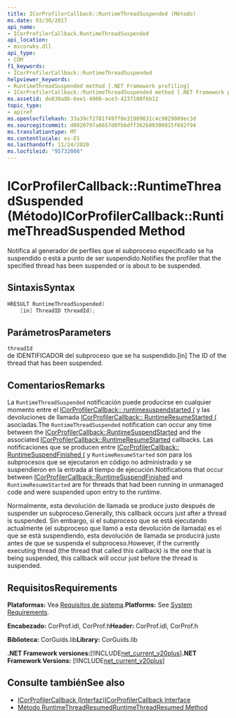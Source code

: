 ```yaml
---
title: ICorProfilerCallback::RuntimeThreadSuspended (Método)
ms.date: 03/30/2017
api_name:
- ICorProfilerCallback.RuntimeThreadSuspended
api_location:
- mscorwks.dll
api_type:
- COM
f1_keywords:
- ICorProfilerCallback::RuntimeThreadSuspended
helpviewer_keywords:
- RuntimeThreadSuspended method [.NET Framework profiling]
- ICorProfilerCallback::RuntimeThreadSuspended method [.NET Framework profiling]
ms.assetid: de830a8b-6ee1-4900-ace3-4237108f6b12
topic_type:
- apiref
ms.openlocfilehash: 33a39cf2781f49ff0e31989831c4c9829889ec3d
ms.sourcegitcommit: d8020797a6657d0fbbdff362b80300815f682f94
ms.translationtype: MT
ms.contentlocale: es-ES
ms.lasthandoff: 11/24/2020
ms.locfileid: "95732008"
---
```

# <a name="icorprofilercallbackruntimethreadsuspended-method"></a><span data-ttu-id="8f062-102">ICorProfilerCallback::RuntimeThreadSuspended (Método)</span><span class="sxs-lookup"><span data-stu-id="8f062-102">ICorProfilerCallback::RuntimeThreadSuspended Method</span></span>

<span data-ttu-id="8f062-103">Notifica al generador de perfiles que el subproceso especificado se ha suspendido o está a punto de ser suspendido.</span><span class="sxs-lookup"><span data-stu-id="8f062-103">Notifies the profiler that the specified thread has been suspended or is about to be suspended.</span></span>  
  
## <a name="syntax"></a><span data-ttu-id="8f062-104">Sintaxis</span><span class="sxs-lookup"><span data-stu-id="8f062-104">Syntax</span></span>  
  
```cpp  
HRESULT RuntimeThreadSuspended(  
    [in] ThreadID threadId);  
```  
  
## <a name="parameters"></a><span data-ttu-id="8f062-105">Parámetros</span><span class="sxs-lookup"><span data-stu-id="8f062-105">Parameters</span></span>  

 `threadId`  
 <span data-ttu-id="8f062-106">de IDENTIFICADOR del subproceso que se ha suspendido.</span><span class="sxs-lookup"><span data-stu-id="8f062-106">[in] The ID of the thread that has been suspended.</span></span>  
  
## <a name="remarks"></a><span data-ttu-id="8f062-107">Comentarios</span><span class="sxs-lookup"><span data-stu-id="8f062-107">Remarks</span></span>  

 <span data-ttu-id="8f062-108">La `RuntimeThreadSuspended` notificación puede producirse en cualquier momento entre el [ICorProfilerCallback:: runtimesuspendstarted (](icorprofilercallback-runtimesuspendstarted-method.md) y las devoluciones de llamada [ICorProfilerCallback:: RuntimeResumeStarted (](icorprofilercallback-runtimeresumestarted-method.md) asociadas.</span><span class="sxs-lookup"><span data-stu-id="8f062-108">The `RuntimeThreadSuspended` notification can occur any time between the [ICorProfilerCallback::RuntimeSuspendStarted](icorprofilercallback-runtimesuspendstarted-method.md) and the associated [ICorProfilerCallback::RuntimeResumeStarted](icorprofilercallback-runtimeresumestarted-method.md) callbacks.</span></span> <span data-ttu-id="8f062-109">Las notificaciones que se producen entre [ICorProfilerCallback:: RuntimeSuspendFinished (](icorprofilercallback-runtimesuspendfinished-method.md) y `RuntimeResumeStarted` son para los subprocesos que se ejecutaron en código no administrado y se suspendieron en la entrada al tiempo de ejecución.</span><span class="sxs-lookup"><span data-stu-id="8f062-109">Notifications that occur between [ICorProfilerCallback::RuntimeSuspendFinished](icorprofilercallback-runtimesuspendfinished-method.md) and `RuntimeResumeStarted` are for threads that had been running in unmanaged code and were suspended upon entry to the runtime.</span></span>  
  
 <span data-ttu-id="8f062-110">Normalmente, esta devolución de llamada se produce justo después de suspender un subproceso.</span><span class="sxs-lookup"><span data-stu-id="8f062-110">Generally, this callback occurs just after a thread is suspended.</span></span> <span data-ttu-id="8f062-111">Sin embargo, si el subproceso que se está ejecutando actualmente (el subproceso que llamó a esta devolución de llamada) es el que se está suspendiendo, esta devolución de llamada se producirá justo antes de que se suspenda el subproceso.</span><span class="sxs-lookup"><span data-stu-id="8f062-111">However, if the currently executing thread (the thread that called this callback) is the one that is being suspended, this callback will occur just before the thread is suspended.</span></span>  
  
## <a name="requirements"></a><span data-ttu-id="8f062-112">Requisitos</span><span class="sxs-lookup"><span data-stu-id="8f062-112">Requirements</span></span>  

 <span data-ttu-id="8f062-113">**Plataformas:** Vea [Requisitos de sistema](../../get-started/system-requirements.md).</span><span class="sxs-lookup"><span data-stu-id="8f062-113">**Platforms:** See [System Requirements](../../get-started/system-requirements.md).</span></span>  
  
 <span data-ttu-id="8f062-114">**Encabezado:** CorProf.idl, CorProf.h</span><span class="sxs-lookup"><span data-stu-id="8f062-114">**Header:** CorProf.idl, CorProf.h</span></span>  
  
 <span data-ttu-id="8f062-115">**Biblioteca:** CorGuids.lib</span><span class="sxs-lookup"><span data-stu-id="8f062-115">**Library:** CorGuids.lib</span></span>  
  
 <span data-ttu-id="8f062-116">**.NET Framework versiones:**[!INCLUDE[net_current_v20plus](../../../../includes/net-current-v20plus-md.md)]</span><span class="sxs-lookup"><span data-stu-id="8f062-116">**.NET Framework Versions:** [!INCLUDE[net_current_v20plus](../../../../includes/net-current-v20plus-md.md)]</span></span>  
  
## <a name="see-also"></a><span data-ttu-id="8f062-117">Consulte también</span><span class="sxs-lookup"><span data-stu-id="8f062-117">See also</span></span>

- [<span data-ttu-id="8f062-118">ICorProfilerCallback (Interfaz)</span><span class="sxs-lookup"><span data-stu-id="8f062-118">ICorProfilerCallback Interface</span></span>](icorprofilercallback-interface.md)
- [<span data-ttu-id="8f062-119">Método RuntimeThreadResumed</span><span class="sxs-lookup"><span data-stu-id="8f062-119">RuntimeThreadResumed Method</span></span>](icorprofilercallback-runtimethreadresumed-method.md)
